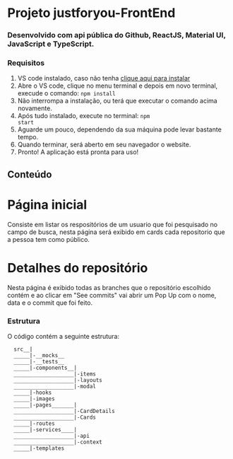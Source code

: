 # Projeto justforyou-FrontEnd

### Desenvolvido com api pública do Github, ReactJS, Material UI, JavaScript e TypeScript.

### Requisitos

1. VS code instalado, caso não tenha <a href="https://code.visualstudio.com/download" target="_blank">clique aqui para instalar</a>
2. Abre o VS code, clique no menu terminal e depois em novo terminal, execude o comando: <code>npm install</code>
3. Não interrompa a instalação, ou terá que executar o comando acima novamente.
4. Após tudo instalado, execute no terminal: <code>npm start</code>
5. Aguarde um pouco, dependendo da sua máquina pode levar bastante tempo.
6. Quando terminar, será aberto em seu navegador o website.
7. Pronto! A aplicação está pronta para uso!

## Conteúdo

# Página inicial

Consiste em listar os respositórios de um usuario que foi pesquisado no campo de busca, nesta página será exibido em cards cada repositorio que a pessoa tem como público.

# Detalhes do repositório

Nesta página é exibido todas as branches que o repositório escolhido contém e ao clicar em "See commits" vai abrir um Pop Up com o nome, data e o commit que foi feito.

### Estrutura

O código contém a seguinte estrutura:

```
  src__|
  _____|-__mocks__
  _____|-__tests__
  _____|-components__|
  ___________________|-items
  ___________________|-layouts
  ___________________|-modal
  _____|-hooks
  _____|-images
  _____|-pages_______|
  ___________________|-CardDetails
  ___________________|-Cards
  _____|-routes
  _____|-services____|
  ___________________|-api
  ___________________|-context
  _____|-templates
```
